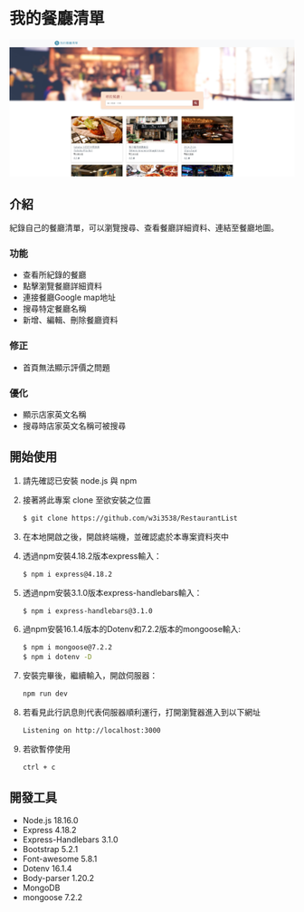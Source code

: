 # 我的餐廳清單

![GITHUB]( ./public/image/Screenshot.png "首頁截圖")

## 介紹

紀錄自己的餐廳清單，可以瀏覽搜尋、查看餐廳詳細資料、連結至餐廳地圖。

### 功能

* 查看所紀錄的餐廳
* 點擊瀏覽餐廳詳細資料
* 連接餐廳Google map地址
* 搜尋特定餐廳名稱
* 新增、編輯、刪除餐廳資料


### 修正

* 首頁無法顯示評價之問題

### 優化

* 顯示店家英文名稱
* 搜尋時店家英文名稱可被搜尋

## 開始使用

1. 請先確認已安裝 node.js 與 npm

2. 接著將此專案 clone 至欲安裝之位置

   ```bash
   $ git clone https://github.com/w3i3538/RestaurantList
   ```

3. 在本地開啟之後，開啟終端機，並確認處於本專案資料夾中


4. 透過npm安裝4.18.2版本express輸入：

   ```bash
   $ npm i express@4.18.2
   ```

5. 透過npm安裝3.1.0版本express-handlebars輸入：

   ```bash
   $ npm i express-handlebars@3.1.0
   ```

6. 過npm安裝16.1.4版本的Dotenv和7.2.2版本的mongoose輸入:

   ```bash
   $ npm i mongoose@7.2.2
   $ npm i dotenv -D
   ```

7. 安裝完畢後，繼續輸入，開啟伺服器：

   ```bash
   npm run dev
   ```

8. 若看見此行訊息則代表伺服器順利運行，打開瀏覽器進入到以下網址

   ```bash
   Listening on http://localhost:3000
   ```

9. 若欲暫停使用

   ```bash
   ctrl + c
   ```

## 開發工具

- Node.js 18.16.0
- Express 4.18.2
- Express-Handlebars 3.1.0
- Bootstrap 5.2.1
- Font-awesome 5.8.1
- Dotenv 16.1.4
- Body-parser 1.20.2
- MongoDB
- mongoose 7.2.2